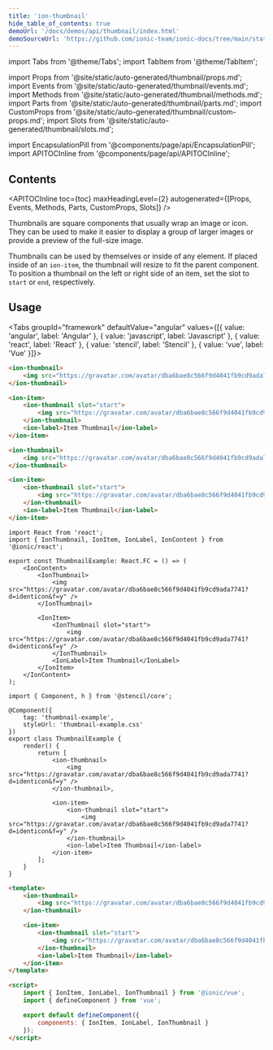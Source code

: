 ```yaml
---
title: 'ion-thumbnail'
hide_table_of_contents: true
demoUrl: '/docs/demos/api/thumbnail/index.html'
demoSourceUrl: 'https://github.com/ionic-team/ionic-docs/tree/main/static/demos/api/thumbnail/index.html'
---
```


import Tabs from '@theme/Tabs';
import TabItem from '@theme/TabItem';

import Props from '@site/static/auto-generated/thumbnail/props.md';
import Events from '@site/static/auto-generated/thumbnail/events.md';
import Methods from '@site/static/auto-generated/thumbnail/methods.md';
import Parts from '@site/static/auto-generated/thumbnail/parts.md';
import CustomProps from '@site/static/auto-generated/thumbnail/custom-props.md';
import Slots from '@site/static/auto-generated/thumbnail/slots.md';

<head>
  <title>ion-thumbnail | Thumbnail App Component to Wrap Images or Icons</title>
  <meta name="description" content="What is a thumbnail image? Thumbnail app components wrap an image or icon and can be used to display a layout of images or for previews of full-size images." />
</head>

import EncapsulationPill from '@components/page/api/EncapsulationPill';
import APITOCInline from '@components/page/api/APITOCInline';

<EncapsulationPill type="shadow" />

<h2 className="table-of-contents__title">Contents</h2>

<APITOCInline
toc={toc}
maxHeadingLevel={2}
autogenerated={[Props, Events, Methods, Parts, CustomProps, Slots]}
/>

Thumbnails are square components that usually wrap an image or icon. They can be used to make it easier to display a group of larger images or provide a preview of the full-size image.

Thumbnails can be used by themselves or inside of any element. If placed inside of an `ion-item`, the thumbnail will resize to fit the parent component. To position a thumbnail on the left or right side of an item, set the slot to `start` or `end`, respectively.

## Usage

<Tabs groupId="framework" defaultValue="angular" values={[{ value: 'angular', label: 'Angular' }, { value: 'javascript', label: 'Javascript' }, { value: 'react', label: 'React' }, { value: 'stencil', label: 'Stencil' }, { value: 'vue', label: 'Vue' }]}>

<TabItem value="angular">

```html
<ion-thumbnail>
	<img src="https://gravatar.com/avatar/dba6bae8c566f9d4041fb9cd9ada7741?d=identicon&f=y" />
</ion-thumbnail>

<ion-item>
	<ion-thumbnail slot="start">
		<img src="https://gravatar.com/avatar/dba6bae8c566f9d4041fb9cd9ada7741?d=identicon&f=y" />
	</ion-thumbnail>
	<ion-label>Item Thumbnail</ion-label>
</ion-item>
```

</TabItem>

<TabItem value="javascript">

```html
<ion-thumbnail>
	<img src="https://gravatar.com/avatar/dba6bae8c566f9d4041fb9cd9ada7741?d=identicon&f=y" />
</ion-thumbnail>

<ion-item>
	<ion-thumbnail slot="start">
		<img src="https://gravatar.com/avatar/dba6bae8c566f9d4041fb9cd9ada7741?d=identicon&f=y" />
	</ion-thumbnail>
	<ion-label>Item Thumbnail</ion-label>
</ion-item>
```

</TabItem>

<TabItem value="react">

```tsx
import React from 'react';
import { IonThumbnail, IonItem, IonLabel, IonContent } from '@ionic/react';

export const ThumbnailExample: React.FC = () => (
	<IonContent>
		<IonThumbnail>
			<img src="https://gravatar.com/avatar/dba6bae8c566f9d4041fb9cd9ada7741?d=identicon&f=y" />
		</IonThumbnail>

		<IonItem>
			<IonThumbnail slot="start">
				<img src="https://gravatar.com/avatar/dba6bae8c566f9d4041fb9cd9ada7741?d=identicon&f=y" />
			</IonThumbnail>
			<IonLabel>Item Thumbnail</IonLabel>
		</IonItem>
	</IonContent>
);
```

</TabItem>

<TabItem value="stencil">

```tsx
import { Component, h } from '@stencil/core';

@Component({
	tag: 'thumbnail-example',
	styleUrl: 'thumbnail-example.css'
})
export class ThumbnailExample {
	render() {
		return [
			<ion-thumbnail>
				<img src="https://gravatar.com/avatar/dba6bae8c566f9d4041fb9cd9ada7741?d=identicon&f=y" />
			</ion-thumbnail>,

			<ion-item>
				<ion-thumbnail slot="start">
					<img src="https://gravatar.com/avatar/dba6bae8c566f9d4041fb9cd9ada7741?d=identicon&f=y" />
				</ion-thumbnail>
				<ion-label>Item Thumbnail</ion-label>
			</ion-item>
		];
	}
}
```

</TabItem>

<TabItem value="vue">

```html
<template>
	<ion-thumbnail>
		<img src="https://gravatar.com/avatar/dba6bae8c566f9d4041fb9cd9ada7741?d=identicon&f=y" />
	</ion-thumbnail>

	<ion-item>
		<ion-thumbnail slot="start">
			<img src="https://gravatar.com/avatar/dba6bae8c566f9d4041fb9cd9ada7741?d=identicon&f=y" />
		</ion-thumbnail>
		<ion-label>Item Thumbnail</ion-label>
	</ion-item>
</template>

<script>
	import { IonItem, IonLabel, IonThumbnail } from '@ionic/vue';
	import { defineComponent } from 'vue';

	export default defineComponent({
		components: { IonItem, IonLabel, IonThumbnail }
	});
</script>
```

</TabItem>

</Tabs>

<Props />
<Events />
<Methods />
<Parts />
<CustomProps />
<Slots />
